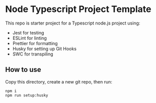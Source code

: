 # Node Typescript Project Template

This repo is starter project for a Typescript node.js project using:

- Jest for testing
- ESLint for linting
- Prettier for formatting
- Husky for setting up Git Hooks
- SWC for transpiling


## How to use

Copy this directory, create a new git repo, then run:

```shell
npm i
npm run setup:husky
```

